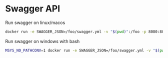 # Swagger API

Run swagger on linux/macos

```sh
docker run -e SWAGGER_JSON=/foo/swagger.yml -v "$(pwd)":/foo -p 8080:8080 swaggerapi/swagger-ui
```

Run swagger on windows with bash

```bash
MSYS_NO_PATHCONV=1 docker run -e SWAGGER_JSON=/foo/swagger.yml -v "$(pwd)":/foo -p 8080:8080 swaggerapi/swagger-ui
```
